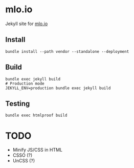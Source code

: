 # mlo.io

Jekyll site for [mlo.io](http://mlo.io)

## Install

    bundle install --path vendor --standalone --deployment

## Build

    bundle exec jekyll build
    # Production mode
    JEKYLL_ENV=production bundle exec jekyll build

## Testing

    bundle exec htmlproof build

# TODO

* Minify JS/CSS in HTML
* CSSO (?)
* UnCSS (?)
